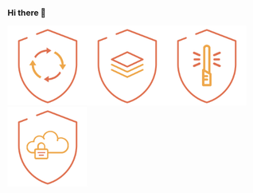 ### Hi there 👋

<!--
**leoplana/leoplana** is a ✨ _special_ ✨ repository because its `README.md` (this file) appears on your GitHub profile.

Here are some ideas to get you started:

- 🔭 I’m currently working on ...
- 🌱 I’m currently learning ...
- 👯 I’m looking to collaborate on ...
- 🤔 I’m looking for help with ...
- 💬 Ask me about ...
- 📫 How to reach me: ...
- 😄 Pronouns: ...
- ⚡ Fun fact: ...
-->
<img src='badges/ssdlc.png' alt='badges/ssdlc.png' width='160px' /><img src='badges/regulatorios.png' alt='badges/regulatorios.png' width='160px' /><img src='badges/desenvolvimento_seguro.png' alt='badges/desenvolvimento_seguro.png' width='160px' /><img src='badges/cloudsec_zupit.png' alt='badges/cloudsec_zupit.png' width='160px' />